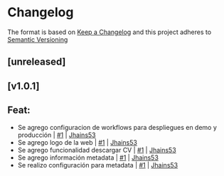 # Changelog

The format is based on [Keep a Changelog](https://keepachangelog.com/en/1.0.0/) and this project adheres to [Semantic Versioning](https://semver.org/lang/es/)

[comment]: <> (do not remove the unreleased section)

## [unreleased]

## [v1.0.1]

## Feat:

- Se agrego configuracion de workflows para despliegues en demo y producción | [#1](https://github.com/Jhains53/jairoargumedo-web-page/pull/1) | [Jhains53](https://github.com/Jhains53)
- Se agrego logo de la web | [#1](https://github.com/Jhains53/jairoargumedo-web-page/pull/1) | [Jhains53](https://github.com/Jhains53)
- Se agrego funcionalidad descargar CV | [#1](https://github.com/Jhains53/jairoargumedo-web-page/pull/1) | [Jhains53](https://github.com/Jhains53)
- Se agrego información metadata | [#1](https://github.com/Jhains53/jairoargumedo-web-page/pull/1) | [Jhains53](https://github.com/Jhains53)
- Se realizo configuración para metadata | [#1](https://github.com/Jhains53/jairoargumedo-web-page/pull/1) | [Jhains53](https://github.com/Jhains53)